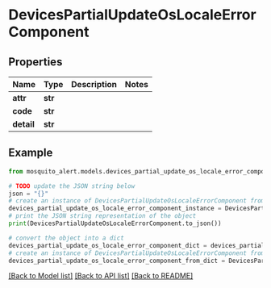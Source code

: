 # DevicesPartialUpdateOsLocaleErrorComponent


## Properties

Name | Type | Description | Notes
------------ | ------------- | ------------- | -------------
**attr** | **str** |  | 
**code** | **str** |  | 
**detail** | **str** |  | 

## Example

```python
from mosquito_alert.models.devices_partial_update_os_locale_error_component import DevicesPartialUpdateOsLocaleErrorComponent

# TODO update the JSON string below
json = "{}"
# create an instance of DevicesPartialUpdateOsLocaleErrorComponent from a JSON string
devices_partial_update_os_locale_error_component_instance = DevicesPartialUpdateOsLocaleErrorComponent.from_json(json)
# print the JSON string representation of the object
print(DevicesPartialUpdateOsLocaleErrorComponent.to_json())

# convert the object into a dict
devices_partial_update_os_locale_error_component_dict = devices_partial_update_os_locale_error_component_instance.to_dict()
# create an instance of DevicesPartialUpdateOsLocaleErrorComponent from a dict
devices_partial_update_os_locale_error_component_from_dict = DevicesPartialUpdateOsLocaleErrorComponent.from_dict(devices_partial_update_os_locale_error_component_dict)
```
[[Back to Model list]](../README.md#documentation-for-models) [[Back to API list]](../README.md#documentation-for-api-endpoints) [[Back to README]](../README.md)


